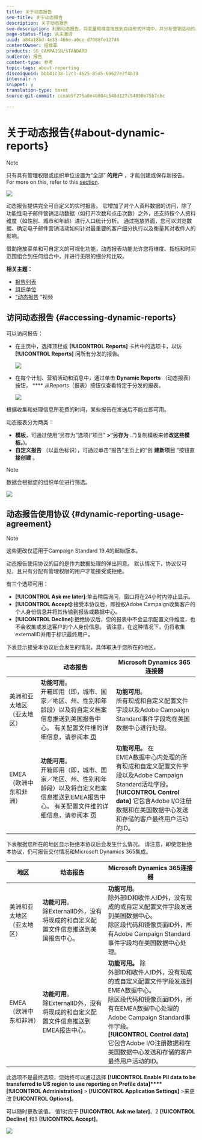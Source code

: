 ```yaml
---
title: 关于动态报告
seo-title: 关于动态报告
description: 关于动态报告
seo-description: 利用动态报告，将变量和维度拖放到自由形式环境中，并分析营销活动的成功。
page-status-flag: 从未激活
uuid: a84a18bd-4e33-466e-a6ce-d7008fe12746
contentOwner: 绍维亚
products: SG_CAMPAIGN/STANDARD
audience: 报告
content-type: 参考
topic-tags: about-reporting
discoiquuid: bbb41c38-12c1-4625-85d5-69627e2f4b39
internal: n
snippet: y
translation-type: tm+mt
source-git-commit: cceab9f275a0e40804c548d127c54030b75b7cbc

---
```



# 关于动态报告{#about-dynamic-reports}

>[!NOTE]
>
>只有具有管理权限或组织单位设置为“全部” **的用户** ，才能创建或保存新报告。 For more on this, refer to this [section](../../administration/using/users-management.md).

![](assets/dynamic_report_intro.png)

动态报告提供完全可自定义的实时报告。 它增加了对个人资料数据的访问，除了功能性电子邮件营销活动数据（如打开次数和点击次数）之外，还支持按个人资料维度（如性别、城市和年龄）进行人口统计分析。 通过拖放界面，您可以浏览数据、确定电子邮件营销活动如何针对最重要的客户细分执行以及衡量其对收件人的影响。

借助拖放菜单和可自定义的可视化功能，动态报表功能允许您将维度、指标和时间范围组合到任何组合中，并进行无限的细分和比较。


**相关主题：**

* [报告列表](../../reporting/using/defining-the-report-period.md)
* [组织单位](../../administration/using/organizational-units.md)
* [“动态报告](https://helpx.adobe.com/campaign/kt/acs/using/acs-creating-a-dynamic-report-feature-video-use.html) ”视频

## 访问动态报告 {#accessing-dynamic-reports}

可以访问报告：

* 在主页中，选择顶栏或 **[!UICONTROL Reports]** 卡片中的选项卡，以访 **[!UICONTROL Reports]** 问所有分发的报告。

   ![](assets/campaign_reports_access.png)

* 在每个计划、营销活动和消息中，通过单击 **Dynamic Reports** （动态报表）按钮， **** 从Reports（报表）按钮仅查看特定于分发的报表。

   ![](assets/campaign_reports_description.png)

根据收集和处理信息所花费的时间，某些报告在发送后不能立即可用。

动态报表分为两类：

* **模板**，可通过使用“另存为”选项(“项目” **&gt;“另存为** ..”)复制模板来修&#x200B;**改这些模板。**)。
* **自定义报告** （以蓝色标识），可通过单击“报告”主页上的“创 **建新项目** ”按钮直 **接创建** 。

>[!NOTE]
>
>数据会根据您的组织单位进行筛选。

![](assets/dynamic_report_overview.png)

## 动态报告使用协议 {#dynamic-reporting-usage-agreement}

>[!NOTE]
>
>这些更改仅适用于Campaign Standard 19.4的起始版本。

动态报告使用协议的目的是作为数据处理的弹出同意。 默认情况下，协议仅可见，且只有分配有管理权限的用户才能接受或拒绝。

有三个选项可用：

* **[!UICONTROL Ask me later]**:单击稍后询问，窗口将在24小时内停止显示。
* **[!UICONTROL Accept]**:接受本协议后，即授权Adobe Campaign收集客户的个人身份信息并将其传输到报告或数据中心。
* **[!UICONTROL Decline]**:拒绝协议后，您的报表中不会显示配置文件维度，也不会收集或发送客户的个人身份信息。 请注意，在这种情况下，仍将收集externalID并用于标识最终用户。

下表显示接受本协议后会发生的情况，具体取决于您所在的地区。

|  | 动态报告 | Microsoft Dynamics 365连接器 |
|---|---|---|
| 美洲和亚太地区（亚太地区） | **功能可用**。 <br>开箱即用（即，城市、国家／地区、州、性别和年龄段）以及将自定义档案信息推送到美国报告中心。 有关配置文件维的详细信息，请参阅本 [页](../../reporting/using/list-of-components-.md) | **功能可用**。 <br>所有现成和自定义配置文件字段以及Adobe Campaign Standard事件字段均在美国数据中心进行处理。 |
| EMEA（欧洲中东和非洲） | **功能可用**。 <br>开箱即用（即，城市、国家／地区、州、性别和年龄段）以及将自定义档案信息推送到EMEA报告中心。 有关配置文件维的详细信息，请参阅本 [页](../../reporting/using/list-of-components-.md) | **功能可用。** 在 <br>EMEA数据中心内处理的所有现成和自定义配置文件字段以及Adobe Campaign Standard活动字段。 <br>**[!UICONTROL Control data]** 它包含Adobe I/O注册数据和在美国数据中心发送和存储的客户最终用户活动的ID。 |

下表根据您所在的地区显示拒绝本协议后会发生什么情况。 请注意，即使您拒绝本协议，仍可报告交付情况和Microsoft Dynamics 365集成。

| 地区 | 动态报告 | Microsoft Dynamics 365连接器 |
|---|---|---|
| 美洲和亚太地区（亚太地区） | **功能可用**。 <br> 除ExternalID外，没有将现成的和自定义配置文件信息推送到美国报告中心。 | **功能可用**。 <br>除外部ID和收件人ID外，没有现成的或自定义配置文件字段发送到美国数据中心。 <br>除区段代码和镜像页面ID外，所有Adobe Campaign Standard事件字段均在美国数据中心处理。 |
| EMEA（欧洲中东和非洲） | **功能可用**。 <br>除ExternalID外，没有将现成的和自定义配置文件信息推送到EMEA报告中心。 | **功能可用。** 除 <br>外部ID和收件人ID外，没有现成的或自定义配置文件字段发送到EMEA数据中心。 <br>除区段代码和镜像页面ID外，所有在EMEA数据中心处理的Adobe Campaign Standard事件字段。  <br>**[!UICONTROL Control data]** 它包含Adobe I/O注册数据和在美国数据中心发送和存储的客户最终用户活动的ID。 |

此选项不是最终选项，您始终可以通过选择 **[!UICONTROL Enable PII data to be transferred to US region to use reporting on Profile data]****[!UICONTROL Administration]** &gt; **[!UICONTROL Application Settings]** &gt;来更改 **[!UICONTROL Options]**。

可以随时更改该值。 值1对应于 **[!UICONTROL Ask me later]**、2 **[!UICONTROL Decline]** 和3 **[!UICONTROL Accept]**。

![](assets/pii_window_2.png)
